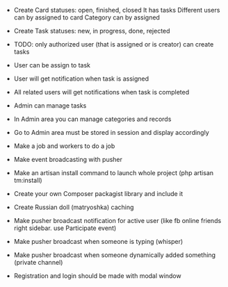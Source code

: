 
- Create Card
    statuses: open, finished, closed
    It has tasks
    Different users can by assigned to card
    Category can by assigned 

- Create Task
    statuses: new, in progress, done, rejected
    
- TODO: only authorized user (that is assigned or is creator) can create tasks    
    
- User can be assign to task

- User will get notification when task is assigned

- All related users will get notifications when task is completed

- Admin can manage tasks

- In Admin area you can manage categories and records 

- Go to Admin area must be stored in session and display accordingly

- Make a job and workers to do a job

- Make event broadcasting with pusher

- Make an artisan install command to launch whole project (php artisan tm:install)
    
- Create your own Composer packagist library and include it  

- Create Russian doll (matryoshka) caching

- Make pusher broadcast notification for active user (like fb online friends right sidebar. use Participate event)

- Make pusher broadcast when someone is typing (whisper) 

- Make pusher broadcast when someone dynamically added something (private channel)

- Registration and login should be made with modal window
